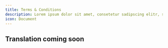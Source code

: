 ```yaml
---
title: Terms & Conditions
description: Lorem ipsum dolor sit amet, consetetur sadipscing elitr, sed diam nonumy eirmod tempor invidunt ut.
icon: Document
---
```


## Translation coming soon